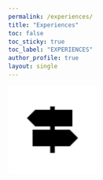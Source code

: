 ```yaml
---
permalink: /experiences/
title: "Experiences"
toc: false
toc_sticky: true
toc_label: "EXPERIENCES"
author_profile: true
layout: single
---
```


![icon](/assets/favicon/apple-touch-icon.png)